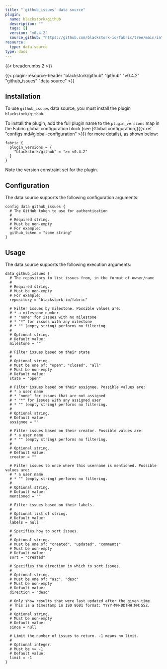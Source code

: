 ```yaml
---
title: "`github_issues` data source"
plugin:
  name: blackstork/github
  description: ""
  tags: []
  version: "v0.4.2"
  source_github: "https://github.com/blackstork-io/fabric/tree/main/internal/github/"
resource:
  type: data-source
type: docs
---
```


{{< breadcrumbs 2 >}}

{{< plugin-resource-header "blackstork/github" "github" "v0.4.2" "github_issues" "data source" >}}

## Installation

To use `github_issues` data source, you must install the plugin `blackstork/github`.

To install the plugin, add the full plugin name to the `plugin_versions` map in the Fabric global configuration block (see [Global configuration]({{< ref "configs.md#global-configuration" >}}) for more details), as shown below:

```hcl
fabric {
  plugin_versions = {
    "blackstork/github" = ">= v0.4.2"
  }
}
```

Note the version constraint set for the plugin.

## Configuration

The data source supports the following configuration arguments:

```hcl
config data github_issues {
  # The GitHub token to use for authentication
  #
  # Required string.
  # Must be non-empty
  # For example:
  github_token = "some string"
}
```

## Usage

The data source supports the following execution arguments:

```hcl
data github_issues {
  # The repository to list issues from, in the format of owner/name
  #
  # Required string.
  # Must be non-empty
  # For example:
  repository = "blackstork-io/fabric"

  # Filter issues by milestone. Possible values are:
  # * a milestone number
  # * "none" for issues with no milestone
  # * "*" for issues with any milestone
  # * "" (empty string) performs no filtering
  #
  # Optional string.
  # Default value:
  milestone = ""

  # Filter issues based on their state
  #
  # Optional string.
  # Must be one of: "open", "closed", "all"
  # Must be non-empty
  # Default value:
  state = "open"

  # Filter issues based on their assignee. Possible values are:
  # * a user name
  # * "none" for issues that are not assigned
  # * "*" for issues with any assigned user
  # * "" (empty string) performs no filtering.
  #
  # Optional string.
  # Default value:
  assignee = ""

  # Filter issues based on their creator. Possible values are:
  # * a user name
  # * "" (empty string) performs no filtering.
  #
  # Optional string.
  # Default value:
  creator = ""

  # Filter issues to once where this username is mentioned. Possible values are:
  # * a user name
  # * "" (empty string) performs no filtering.
  #
  # Optional string.
  # Default value:
  mentioned = ""

  # Filter issues based on their labels.
  #
  # Optional list of string.
  # Default value:
  labels = null

  # Specifies how to sort issues.
  #
  # Optional string.
  # Must be one of: "created", "updated", "comments"
  # Must be non-empty
  # Default value:
  sort = "created"

  # Specifies the direction in which to sort issues.
  #
  # Optional string.
  # Must be one of: "asc", "desc"
  # Must be non-empty
  # Default value:
  direction = "desc"

  # Only show results that were last updated after the given time.
  # This is a timestamp in ISO 8601 format: YYYY-MM-DDTHH:MM:SSZ.
  #
  # Optional string.
  # Must be non-empty
  # Default value:
  since = null

  # Limit the number of issues to return. -1 means no limit.
  #
  # Optional integer.
  # Must be >= -1
  # Default value:
  limit = -1
}
```